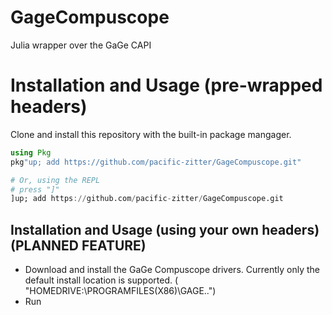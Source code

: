 # GageCompuscope
Julia wrapper over the GaGe CAPI

# Installation and Usage (pre-wrapped headers)
Clone and install this repository with the built-in package mangager.
 ```julia
 using Pkg
 pkg"up; add https://github.com/pacific-zitter/GageCompuscope.git"
 
 # Or, using the REPL
 # press "]"
 ]up; add https://github.com/pacific-zitter/GageCompuscope.git
 ```
 
## Installation and Usage (using your own headers) (PLANNED FEATURE)
- Download and install the GaGe Compuscope drivers. Currently only the default install location is supported. 
( "HOMEDRIVE:\PROGRAMFILES(X86)\GAGE\..")
- Run 
